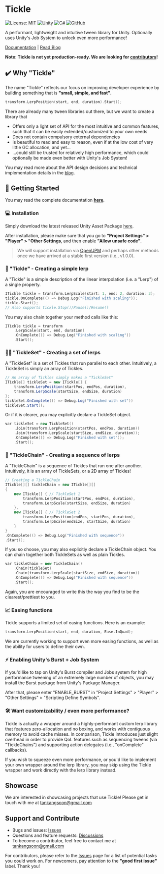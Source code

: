# Tickle

[![License: MIT](https://img.shields.io/badge/License-MIT-yellow.svg)](https://github.com/ks-tan/Tickle/blob/main/LICENSE)
[![Unity](https://img.shields.io/badge/Unity-%23000000.svg?logo=unity&logoColor=white)](#) 
[![C#](https://custom-icon-badges.demolab.com/badge/C%23-%23239120.svg?logo=cshrp&logoColor=white)](#)
[![GitHub](https://img.shields.io/badge/GitHub-%23121011.svg?logo=github&logoColor=white)](#)


A performant, lightweight and intuitive tween library for Unity. Optionally uses Unity's Job System to unlock even more performance!

[Documentation](https://kstan.gitlab.io/tickle) | [Read Blog](https://kstan.gitlab.io/blog/designing-tickle)

**Note: Tickle is not yet production-ready. We are looking for [contributors](##Support-and-Contribute)!**

## ✔️ Why "Tickle"

The name "Tickle" reflects our focus on improving developer experience by building something that is **"small, simple, and fast"**.

```C++
transform.LerpPosition(start, end, duration).Start();
```

There are already many tween libraries out there, but we want to create a library that

- Offers only a light set of API for the most intuitive and common features, such that it can be easily extended/customized to your own needs
- Does not contain compulsory external dependencies
- Is beautiful to read and easy to reason, even if at the low cost of very little GC allocation, and yet...
- ...could still be trusted for relatively high performance, which could optionally be made even better with Unity's Job System!

You may read more about the API design decisions and technical implementation details in the [blog](https://kstan.gitlab.io/blog/designing-tickle).


## 📖 Getting Started

You may read the complete documentation **[here](https://kstan.gitlab.io/tickle)**.

### 💻 Installation

Simply download the latest released Unity Asset Package [here](https://github.com/ks-tan/Tickle/releases/).

After installation, please make sure that you go to **"Project Settings" > "Player" > "Other Settings**, and then enable **"Allow unsafe code"**.

> We will support installation via [OpenUPM](https://openupm.com/) and perhaps other methods once we have arrived at a stable first version (i.e., v1.0.0).

### 🕺 "Tickle" - Creating a simple lerp

A "Tickle" is a simple description of the linear interpolation (i.e. a "Lerp") of a single property.

```c++
ITickle tickle = transform.LerpScale(start: 1, end: 2, duration: 3);
tickle.OnComplete(() => Debug.Log("Finished with scaling"));
tickle.Start();
// Also supports tickle.Stop()/Pause()/Resume()
```

You may also chain together your method calls like this:

```C++
ITickle tickle = transform
    .LerpScale(start, end, duration)
    .OnComplete(() => Debug.Log("Finished with scaling"))
    .Start();
```

### 🕺💃 "TickleSet" - Creating a set of lerps

A "TickleSet" is a set of Tickles that run parallel to each other. Intuitively, a TickleSet is simply an array of Tickles.

```c#
// An array of Tickles simply makes a "TickleSet"
ITickle[] tickleSet = new ITickle[] {
    transform.LerpPosition(startPos, endPos, duration),
    transform.LerpScale(startSize, endSize, duration)
};
tickleSet.OnComplete(() => Debug.Log("Finished with set"))
tickleSet.Start();
```

Or if it is clearer, you may explicitly declare a TickleSet object.

```C++
var tickleSet = new TickleSet()
    .Join(transform.LerpPosition(startPos, endPos, duration))
    .Join(transform.LerpScale(startSize, endSize, duration));
    .OnComplete(() => Debug.Log("Finished with set"));
    .Start();
```

### 🔗 "TickleChain" - Creating a sequence of lerps

A "TickleChain" is a sequence of Tickles that run one after another. Intuitively, it is an array of TickleSets, or a 2D array of Tickles!

```c++
// Creating a TickleChain
ITickle[][] tickleChain = new ITickle[][]
{
    new ITickle[] { // TickleSet 1
        transform.LerpPosition(startPos, endPos, duration),
        transform.LerpScale(startSize, endSize, duration)
    },
    new ITickle[] { // TickleSet 2
        transform.LerpPosition(endPos, startPos, duration),
        transform.LerpScale(endSize, startSize, duration)
    }
}
.OnComplete(() => Debug.Log("Finished with sequence"))
.Start();
```

If you so choose, you may also explicitly declare a TickleChain object. You can chain together both TickleSets as well as plain Tickles.

```c++
var tickleChain = new TickleChain()
    .Chain(tickleSet)
    .Chain(transform.LerpScale(startSize, endSize, duration))
    .OnComplete(() => Debug.Log("Finished with sequence"))
    .Start();
```

Again, you are encouraged to write this the way you find to be the clearest/prettiest to you.

### 📈 Easing functions

Tickle supports a limited set of easing functions. Here is an example:

```c++
transform.LerpPosition(start, end, duration, Ease.InQuad);
```

We are currently working to support even more easing functions, as well as the ability for users to define their own. 

### ⚡ Enabling Unity's Burst + Job System

If you'd like to tap on Unity's Burst compiler and Jobs system for high performance tweening of an extremely large number of objects, you may install the Burst package from Unity's Package Manager.

After that, please enter "ENABLE_BURST" in "Project Settings" > "Player" > "Other Settings" > "Scripting Define Symbols".

### 🛠️ Want customizability / even more performance?

Tickle is actually a wrapper around a highly-performant custom lerp library that features zero-allocation and no boxing, and works with contiguous memory to avoid cache misses. In comparison, Tickle introduces just slight overhead in order to provide QoL features such as sequencing tweens (via "TickleChains") and supporting action delegates (i.e., "onComplete" callbacks).

If you wish to squeeze even more performance, or you'd like to implement your own wrapper around the lerp library, you may skip using the Tickle wrapper and work directly with the lerp library instead.

## Showcase

We are interested in showcasing projects that use Tickle! Please get in touch with me at tankangsoon@gmail.com

## Support and Contribute

- Bugs and issues: [Issues](https://github.com/ks-tan/Tickle/issues)
- Questions and feature requests: [Discussions](https://github.com/ks-tan/Tickle/discussions)
- To become a contributor, feel free to contact me at tankangsoon@gmail.com

For contributors, please refer to the [Issues](https://github.com/ks-tan/Tickle/issues) page for a list of potential tasks you could work on. For newcomers, pay attention to the **"good first issue"** label. Thank you!